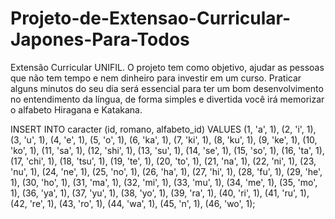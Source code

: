 # Projeto-de-Extensao-Curricular-Japones-Para-Todos

Extensão Curricular UNIFIL. O projeto tem como objetivo, ajudar as pessoas que não tem tempo e nem dinheiro para investir em um curso. Praticar alguns minutos do seu dia será essencial para ter um bom desenvolvimento no entendimento da língua, de forma simples e divertida você irá memorizar o alfabeto Hiragana e Katakana.


INSERT INTO caracter (id, romano, alfabeto_id) VALUES
    (1, 'a', 1),
    (2, 'i', 1),
    (3, 'u', 1),
    (4, 'e', 1),
    (5, 'o', 1),
    (6, 'ka', 1),
    (7, 'ki', 1),
    (8, 'ku', 1),
    (9, 'ke', 1),
    (10, 'ko', 1),
    (11, 'sa', 1),
    (12, 'shi', 1),
    (13, 'su', 1),
    (14, 'se', 1),
    (15, 'so', 1),
    (16, 'ta', 1),
    (17, 'chi', 1),
    (18, 'tsu', 1),
    (19, 'te', 1),
    (20, 'to', 1),
    (21, 'na', 1),
    (22, 'ni', 1),
    (23, 'nu', 1),
    (24, 'ne', 1),
    (25, 'no', 1),
    (26, 'ha', 1),
    (27, 'hi', 1),
    (28, 'fu', 1),
    (29, 'he', 1),
    (30, 'ho', 1),
    (31, 'ma', 1),
    (32, 'mi', 1),
    (33, 'mu', 1),
    (34, 'me', 1),
    (35, 'mo', 1),
    (36, 'ya', 1),
    (37, 'yu', 1),
    (38, 'yo', 1),
    (39, 'ra', 1),
    (40, 'ri', 1),
    (41, 'ru', 1),
    (42, 're', 1),
    (43, 'ro', 1),
    (44, 'wa', 1),
    (45, 'n', 1),
    (46, 'wo', 1);
